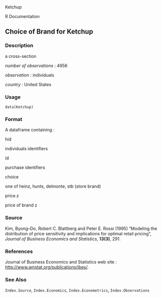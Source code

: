 Ketchup

R Documentation

## Choice of Brand for Ketchup

### Description

a cross-section

_number of observations_ : 4956

_observation_ : individuals

_country_ : United States

### Usage

    data(Ketchup)

### Format

A dataframe containing :

hid

individuals identifiers

id

purchase identifiers

choice

one of heinz, hunts, delmonte, stb (store brand)

price.z

price of brand z

### Source

Kim, Byong–Do, Robert C. Blattberg and Peter E. Rossi (1995) “Modeling the
distribution of price sensitivity and implications for optimal retail
pricing”, _Journal of Business Economics and Statistics_, **13(3)**, 291.

### References

Journal of Business Economics and Statistics web site :
<http://www.amstat.org/publications/jbes/>.

### See Also

`Index.Source`, `Index.Economics`, `Index.Econometrics`, `Index.Observations`

